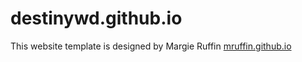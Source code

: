# destinywd.github.io
This website template is designed by Margie Ruffin <a href="mruffin.github.io" target="_blank">mruffin.github.io</a>

